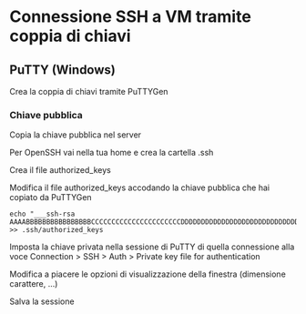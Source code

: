 # Connessione SSH a VM tramite coppia di chiavi
## PuTTY (Windows)
Crea la coppia di chiavi tramite PuTTYGen

### Chiave pubblica 
Copia la chiave pubblica nel server

Per OpenSSH vai nella tua home e crea la cartella .ssh

Crea il file authorized_keys

Modifica il file authorized_keys accodando la chiave pubblica che hai copiato da PuTTYGen

```
echo "___ssh-rsa AAAABBBBBBBBBBBBBBBBCCCCCCCCCCCCCCCCCCCCCCDDDDDDDDDDDDDDDDDDDDDDDDDDDDDDDDEEEEEEEEEEEEEEEEEEEEE___" >> .ssh/authorized_keys
```
Imposta la chiave privata nella sessione di PuTTY di quella connessione alla voce Connection > SSH > Auth > Private key file for authentication

Modifica a piacere le opzioni di visualizzazione della finestra (dimensione carattere, ...)

Salva la sessione

